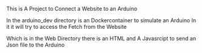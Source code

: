 This is A Project to Connect a Website to an Arduino

In the arduino_dev directory is an Dockercontainer to simulate an Arduino In it it will try to access the Fetch from the Website

Which is in the Web Directory there is an HTML and A Javasrcipt to send an Json file to the Arduino
